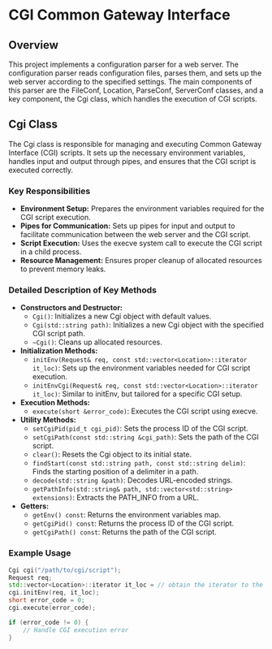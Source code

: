 # CGI Common Gateway Interface
## Overview
This project implements a configuration parser for a web server. The configuration parser reads configuration files, parses them, and sets up the web server according to the specified settings. The main components of this parser are the FileConf, Location, ParseConf, ServerConf classes, and a key component, the Cgi class, which handles the execution of CGI scripts.

## Cgi Class
The Cgi class is responsible for managing and executing Common Gateway Interface (CGI) scripts. It sets up the necessary environment variables, handles input and output through pipes, and ensures that the CGI script is executed correctly.

### Key Responsibilities
- **Environment Setup:** Prepares the environment variables required for the CGI script execution.
- **Pipes for Communication:** Sets up pipes for input and output to facilitate communication between the web server and the CGI script.
- **Script Execution:** Uses the execve system call to execute the CGI script in a child process.
- **Resource Management:** Ensures proper cleanup of allocated resources to prevent memory leaks.

### Detailed Description of Key Methods
- **Constructors and Destructor:**
  - `Cgi()`: Initializes a new Cgi object with default values.
  - `Cgi(std::string path)`: Initializes a new Cgi object with the specified CGI script path.
  - `~Cgi()`: Cleans up allocated resources.
- **Initialization Methods:**
  - `initEnv(Request& req, const std::vector<Location>::iterator it_loc)`: Sets up the environment variables needed for CGI script execution.
  - `initEnvCgi(Request& req, const std::vector<Location>::iterator it_loc)`: Similar to initEnv, but tailored for a specific CGI setup.
- **Execution Methods:**
  - `execute(short &error_code)`: Executes the CGI script using execve.
- **Utility Methods:**
  - `setCgiPid(pid_t cgi_pid)`: Sets the process ID of the CGI script.
  - `setCgiPath(const std::string &cgi_path)`: Sets the path of the CGI script.
  - `clear()`: Resets the Cgi object to its initial state.
  - `findStart(const std::string path, const std::string delim)`: Finds the starting position of a delimiter in a path.
  - `decode(std::string &path)`: Decodes URL-encoded strings.
  - `getPathInfo(std::string& path, std::vector<std::string> extensions)`: Extracts the PATH_INFO from a URL.
- **Getters:**
  - `getEnv() const`: Returns the environment variables map.
  - `getCgiPid() const`: Returns the process ID of the CGI script.
  - `getCgiPath() const`: Returns the path of the CGI script.

### Example Usage
```cpp
Cgi cgi("/path/to/cgi/script");
Request req;
std::vector<Location>::iterator it_loc = // obtain the iterator to the relevant Location object
cgi.initEnv(req, it_loc);
short error_code = 0;
cgi.execute(error_code);

if (error_code != 0) {
    // Handle CGI execution error
}

